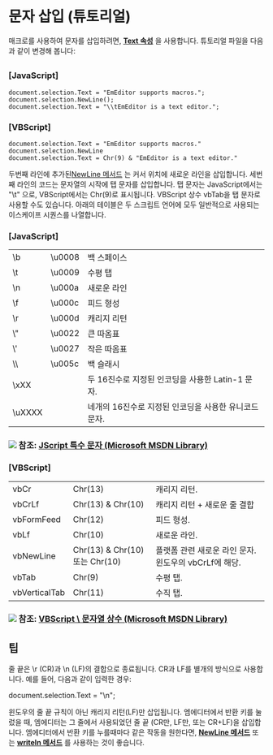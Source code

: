 # 문자 삽입 (튜토리얼)

매크로를 사용하여 문자를 삽입하려면, **[Text 속성](../selection/selection_text)** 을
사용합니다. 튜토리얼 파일을 다음과 같이 변경해 봅니다:

## 

### \[JavaScript\]

```
document.selection.Text = "EmEditor supports macros.";
document.selection.NewLine();
document.selection.Text = "\\tEmEditor is a text editor.";
```

### \[VBScript\]

```
document.selection.Text = "EmEditor supports macros."
document.selection.NewLine
document.selection.Text = Chr(9) & "EmEditor is a text editor."
```
두번째 라인에 추가된[NewLine 메서드](../selection/selection_newline) 는
커서 위치에 새로운 라인을 삽입합니다. 세번째 라인의 코드는 문자열의 시작에 탭 문자를 삽입합니다.
탭 문자는 JavaScript에서는 "\\t" 으로, VBScript에서는 Chr(9)로 표시됩니다.
VBScript 상수 vbTab을 탭 문자로 사용할 수도 있습니다.
아래의 테이블은 두 스크립트 언어에 모두 일반적으로 사용되는 이스케이프 시퀀스를 나열합니다.

### \[JavaScript\]

|     |     |     |
| --- | --- | --- |
| \\b | \\u0008 | 백 스페이스 |
| \\t | \\u0009 | 수평 탭 |
| \\n | \\u000a | 새로운 라인 |
| \\f | \\u000c | 피드 형성 |
| \\r | \\u000d | 캐리지 리턴 |
| \\" | \\u0022 | 큰 따옴표 |
| \\' | \\u0027 | 작은 따옴표 |
| \\\ | \\u005c | 백 슬래시 |
| \\xXX |  | 두 16진수로 지정된 인코딩을 사용한 Latin-1 문자. |
| \\uXXXX |  | 네개의 16진수로 지정된 인코딩을 사용한 유니코드 문자. |

### ![](../../images/g..png) 참조: [JScript 특수 문자 (Microsoft MSDN Library)](http://msdn.microsoft.com/ko-kr/library/ie/2yfce773(v=vs.94).aspx)

### \[VBScript\]

|     |     |     |
| --- | --- | --- |
| vbCr | Chr(13) | 캐리지 리턴. |
| vbCrLf | Chr(13) & Chr(10) | 캐리지 리턴 \+ 새로운 줄 결합 |
| vbFormFeed | Chr(12) | 피드 형성. |
| vbLf | Chr(10) | 새로운 라인. |
| vbNewLine | Chr(13) & Chr(10) 또는 Chr(10) | 플랫폼 관련 새로운 라인 문자. 윈도우의 vbCrLf에 해당. |
| vbTab | Chr(9) | 수평 탭. |
| vbVerticalTab | Chr(11) | 수직 탭. |

### ![](../../images/g..png) 참조: [VBScript \ 문자열 상수 (Microsoft MSDN Library)](http://msdn.microsoft.com/ko-kr/library/hh277t8e(v=vs.84).aspx)

## 팁

줄 끝은 \\r (CR)과 \\n (LF)의 결합으로 종료됩니다.
CR과 LF를 별개의 방식으로 사용합니다.
예를 들어, 다음과 같이 입력한 경우:

document.selection.Text = "\\n";

윈도우의 줄 끝 규칙이 아닌 캐리지 리턴(LF)만 삽입됩니다.
엠에디터에서 반환 키를 눌렀을 때, 엠에디터는 그 줄에서 사용되었던 줄 끝 (CR만, LF만, 또는 CR+LF)을 삽입합니다.
엠에디터에서 반환 키를 누를때마다 같은 작동을 원한다면,
**[NewLine 메서드](../selection/selection_newline)** 또는
**[writeln 메서드](../document/document_writeln)** 를 사용하는 것이 좋습니다.
